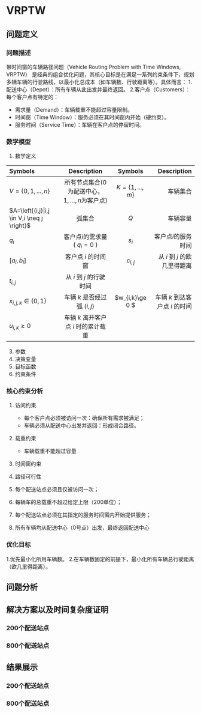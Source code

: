 # VRPTW
## 问题定义
### 问题描述
带时间窗的车辆路径问题（Vehicle Routing Problem with Time Windows, VRPTW） 是经典的组合优化问题，其核心目标是在满足一系列约束条件下，规划多辆车辆的行驶路线，以最小化总成本（如车辆数、行驶距离等）。具体而言：
1.配送中心（Depot）：所有车辆从此出发并最终返回。
2.客户点（Customers）：每个客户点有特定的：
  - 需求量（Demand）：车辆载重不能超过容量限制。
  - 时间窗（Time Window）：服务必须在其时间窗内开始（硬约束）。 
  - 服务时间（Service Time）：车辆在客户点的停留时间。
### 数学模型
1. 数学定义

| Symbols      | Description | Symbols      | Description |
| :----------- | :-----------: | :-----------: | -----------: |
|  $V=\left\{0,1,...,n \right\}$     | 所有节点集合(0为配送中心，$1,…,n$为客户点)  |$K=\left\{1,...,m \right\}$|车辆集合|
|$A=\left\{(i,j)\|i,j \in V,i \neq j \right}$  | 弧集合 | $Q$ | 车辆容量 |
|$q_i$|客户点$i$的需求量( $q_i=0$ )|$s_i$ | 客户点$i$的服务时间|
|$[a_i,b_i]$|客户点 $i$ 的时间窗|$c_{i,j}$|从 $i$ 到 $j$ 的欧几里得距离|
|$t_{i,j}$|从 $i$ 到 $j$ 的行驶时间|||
|$x_{i,j,k}\in \{0,1\}$|车辆 $k$ 是否经过弧 $(i,j)$|$w_{i,k}\ge 0 $|车辆 $k$ 到达客户点 $i$ 的时间|
|$u_{i,k}\ge 0$|车辆 $k$ 离开客户点 $i$ 时的累计载重|||

3. 参数
4. 决策变量
5. 目标函数
6. 约束条件
### 核心约束分析
1. 访问约束
   - 每个客户点必须被访问一次：确保所有需求被满足；
   - 车辆必须从配送中心出发并返回：形成闭合路径。
3. 载重约束
   - 车辆载重不能超过容量
5. 时间窗约束
6. 路径可行性


1. 每个配送站点必须且仅被访问一次；
2. 每辆车的总载重不超过给定上限（200单位）；
3. 每个配送站点必须在其指定的服务时间窗内开始提供服务；
4. 所有车辆均从配送中心（0号点）出发，最终返回配送中心
### 优化目标
1.优先最小化所用车辆数。
2.在车辆数固定的前提下，最小化所有车辆总行驶距离（欧几里得距离）。

## 问题分析



## 解决方案以及时间复杂度证明
### 200个配送站点



### 800个配送站点



## 结果展示
### 200个配送站点



### 800个配送站点
